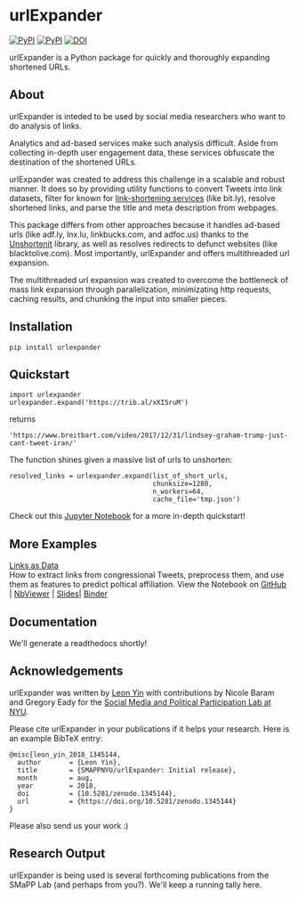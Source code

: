 # urlExpander

[![PyPI](https://img.shields.io/pypi/v/urlexpander.svg)](https://pypi.org/project/urlExpander/) [![PyPI](https://img.shields.io/pypi/l/urlexpander.svg)](https://github.com/SMAPPNYU/urlExpander/blob/master/LICENSE)
[![DOI](https://zenodo.org/badge/140624652.svg)](https://zenodo.org/badge/latestdoi/140624652)

urlExpander is a Python package for quickly and thoroughly expanding shortened URLs. 

## About
urlExpander is inteded to be used by social media researchers who want to do analysis of links.

Analytics and ad-based services make such analysis difficult. Aside from collecting in-depth user engagement data, these services obfuscate the destination of the shortened URLs.

urlExpander was created to address this challenge in a scalable and robust manner. It does so by providing utility functions to convert Tweets into link datasets, filter for known for [link-shortening services](https://github.com/SMAPPNYU/urlExpander/blob/master/urlexpander/core/constants.py#L4-L25) (like bit.ly), resolve shortened links, and parse the title and meta description from webpages.

This package differs from other approaches because it handles ad-based urls (like adf.ly, lnx.lu, linkbucks.com, and adfoc.us) thanks to the [Unshortenit](http://unshortenit.readthedocs.io/en/latest/) library, as well as resolves redirects to defunct websites (like blacktolive.com). Most importantly, urlExpander and offers multithreaded url expansion.

The multithreaded url expansion was created to overcome the bottleneck of mass link expansion through parallelization, minimizating http requests, caching results, and chunking the input into smaller pieces.

## Installation
```
pip install urlexpander
```

## Quickstart
```
import urlexpander
urlexpander.expand('https://trib.al/xXI5ruM')
```
returns
```
'https://www.breitbart.com/video/2017/12/31/lindsey-graham-trump-just-cant-tweet-iran/'
```
The function shines given a massive list of urls to unshorten:
```
resolved_links = urlexpander.expand(list_of_short_urls, 
                                    chunksize=1280, 
                                    n_workers=64,
                                    cache_file='tmp.json')
```

Check out this [Jupyter Notebook](http://nbviewer.jupyter.org/github/SMAPPNYU/urlExpander/blob/master/examples/quickstart.ipynb?flush_cache=true) for a more in-depth quickstart!

## More Examples
[Links as Data](https://github.com/yinleon/links-as-data)<br>
How to extract links from congressional Tweets, preprocess them, and use them as features to predict poltical affiliation. View the Notebook on [GitHub](https://github.com/yinleon/links-as-data/blob/master/nbs/congress-links.ipynb) | [NbViewer](http://bit.ly/links-as-data) | [Slides](http://bit.ly/links-as-data-slides)| [Binder](https://mybinder.org/v2/gh/yinleon/links-as-data/master?filepath=nbs%2Fcongress-links.ipynb)

## Documentation
We'll generate a readthedocs shortly!

## Acknowledgements
urlExpander was written by [Leon Yin](http://www.leonyin.org/) with contributions by Nicole Baram and Gregory Eady for the [Social Media and Political Participation Lab at NYU](https://wp.nyu.edu/smapp/). 

Please cite urlExpander in your publications if it helps your research. Here is an example BibTeX entry:

```
@misc{leon_yin_2018_1345144,
  author       = {Leon Yin},
  title        = {SMAPPNYU/urlExpander: Initial release},
  month        = aug,
  year         = 2018,
  doi          = {10.5281/zenodo.1345144},
  url          = {https://doi.org/10.5281/zenodo.1345144}
}
```
Please also send us your work :)

## Research Output
urlExpander is being used is several forthcoming publications from the SMaPP Lab (and perhaps from you?).
We'll keep a running tally here.
